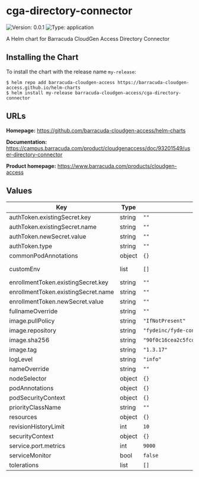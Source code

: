 # cga-directory-connector

![Version: 0.0.1](https://img.shields.io/badge/Version-0.0.1-informational?style=flat-square) ![Type: application](https://img.shields.io/badge/Type-application-informational?style=flat-square)

A Helm chart for Barracuda CloudGen Access Directory Connector

## Installing the Chart

To install the chart with the release name `my-release`:

```console
$ helm repo add barracuda-cloudgen-access https://barracuda-cloudgen-access.github.io/helm-charts
$ helm install my-release barracuda-cloudgen-access/cga-directory-connector
```

## URLs

**Homepage:** <https://github.com/barracuda-cloudgen-access/helm-charts>

**Documentation:** <https://campus.barracuda.com/product/cloudgenaccess/doc/93201549/user-directory-connector>

**Product homepage:** <https://www.barracuda.com/products/cloudgen-access>

## Values

| Key | Type | Default | Description |
|-----|------|---------|-------------|
| authToken.existingSecret.key | string | `""` | Existing secret key |
| authToken.existingSecret.name | string | `""` | Existing secret resource name |
| authToken.newSecret.value | string | `""` | Enrollment token value to be created with new secret |
| authToken.type | string | `""` | Available directory types: azure/google/okta |
| commonPodAnnotations | object | `{}` | Provide pod annotations that all pods will use |
| customEnv | list | `[]` | Configure directory-connector with environment variables. <https://campus.barracuda.com/product/cloudgenaccess/doc/93201555/parameters/> |
| enrollmentToken.existingSecret.key | string | `""` | Existing secret key |
| enrollmentToken.existingSecret.name | string | `""` | Existing secret resource name |
| enrollmentToken.newSecret.value | string | `""` | Enrollment token value to be created with new secret |
| fullnameOverride | string | `""` | Provide a name to substitute for the full names of resources |
| image.pullPolicy | string | `"IfNotPresent"` | Docker image pullPolicy |
| image.repository | string | `"fydeinc/fyde-connector"` | Docker image to use |
| image.sha256 | string | `"90f0c16cea2c5fcd8127c76d03d9eaa6e6bfa47de84a267b51467a6b3471556d"` | Docker image checksum |
| image.tag | string | `"1.3.17"` | Docker image tag |
| logLevel | string | `"info"` | Log level to use. Valid values: error/warning/info/debug |
| nameOverride | string | `""` | Provide a name in place of cga-directory-connector for labels |
| nodeSelector | object | `{}` |  |
| podAnnotations | object | `{}` |  |
| podSecurityContext | object | `{}` |  |
| priorityClassName | string | `""` | Set priorityClassName |
| resources | object | `{}` | Recomended resources for initial deployment |
| revisionHistoryLimit | int | `10` | Set revision history limit |
| securityContext | object | `{}` |  |
| service.port.metrics | int | `9000` | Port number to serve prometheus metrics |
| serviceMonitor | bool | `false` | Create service monitor resources |
| tolerations | list | `[]` |  |
